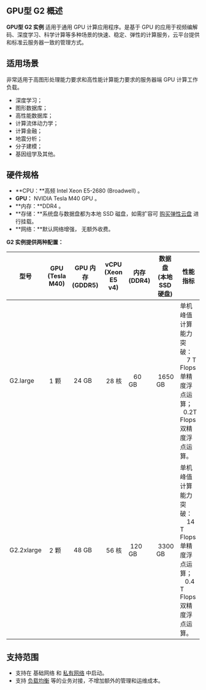 ## GPU型 G2 概述
**GPU型 G2 实例** 适用于通用 GPU 计算应用程序。是基于 GPU 的应用于视频编解码、深度学习、科学计算等多种场景的快速、稳定、弹性的计算服务，云平台提供和标准云服务器一致的管理方式。

## 适用场景
非常适用于高图形处理能力要求和高性能计算能力要求的服务器端 GPU 计算工作负载。
 - 深度学习；
 - 图形数据库；
 - 高性能数据库；
 - 计算流体动力学；
 - 计算金融；
 - 地震分析；
 - 分子建模；
 - 基因组学及其他。

## 硬件规格
- **CPU：**高频 Intel Xeon E5-2680 (Broadwell) 。
- **GPU：** NVIDIA Tesla M40 GPU 。
- **内存：**DDR4 。
- **存储：**系统盘与数据盘都为本地 SSD 磁盘，如需扩容可 [购买弹性云盘](/doc/product/362/2732) 进行挂载。	 
- **网络：**默认网络增强， 无额外收费。

	
**G2 实例提供两种配置：**
<table>
		<thead>
		<tr>
			<th width=10%>型号</th>
			<th width=11%>GPU<br>(Tesla M40)</th>
			<th width=11%>GPU 内存<br>(GDDR5)</th>
			<th width=12%>vCPU<br>(Xeon E5 v4)</th>
			<th>内存<br>(DDR4)</th>
			<th>数据盘<br>(本地 SSD 硬盘)</th>
			<th>性能指标</th>
		</tr>
		</thead>
			<tbody>
					<tr>
					<td>G2.large</td>
					<td>&nbsp;1 颗</td>
					<td>&nbsp;24 GB</td>
					<td>&nbsp;28 核</td>
					<td>&nbsp;&nbsp;&nbsp;60 GB</td>
					<td>&nbsp;1650 GB</td>
					<td>单机峰值计算能力突破：<br/>&nbsp;&nbsp;&nbsp;&nbsp;7 T Flops 单精度浮点运算；<br/>&nbsp;&nbsp;0.2T Flops 双精度浮点运算。</td>
					</tr>
				<tr>
				<td>G2.2xlarge</td>
				<td>&nbsp;2 颗</td>
				<td>&nbsp;48 GB</td>
				<td>&nbsp;56 核</td>
				<td>&nbsp;120 GB</td>
				<td>&nbsp;3300 GB</td>
				<td>单机峰值计算能力突破：<br/>&nbsp;&nbsp;&nbsp;&nbsp;14 T Flops 单精度浮点运算；<br/>&nbsp;&nbsp;&nbsp;0.4 T Flops 双精度浮点运算。</td>
				</tr>
			</tbody>
</table>

## 支持范围
- 支持在 基础网络 和 [私有网络](/doc/product/213/5227) 中启动。
- 支持 [负载均衡](/doc/product/214/524) 等的业务对接，不增加额外的管理和运维成本。
